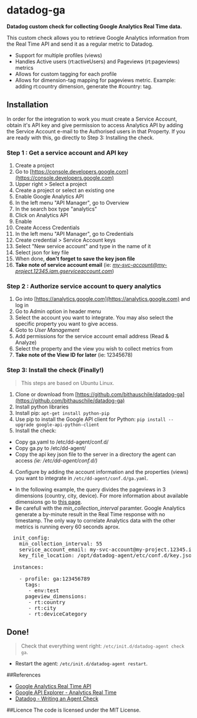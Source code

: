 # datadog-ga
**Datadog custom check for collecting Google Analytics Real Time data.**

This custom check allows you to retrieve Google Analytics information from the Real Time API and send it as a regular metric to Datadog.

- Support for multiple profiles (views) 
- Handles Active users (rt:activeUsers) and Pageviews (rt:pageviews) metrics
- Allows for custom tagging for each profile
- Allows for dimension-tag mapping for pageviews metric. Example: adding rt:country dimension, generate the #country:<COUNTRY> tag. 

## Installation
In order for the integration to work you must create a Service Account, obtain it's API key and give permission to access Analytics API by adding the Service Account e-mail to the Authorised users in that Property. 
If you are ready with this, go directly to Step 3: Installing the check.

### Step 1 : Get a service account and API key
1. Create a project
  1. Go to [https://console.developers.google.com](https://console.developers.google.com)
  2. Upper right > Select a project
  3. Create a project or select an existing one
2. Enable Google Analytics API
  1. In the left menu "API Manager", go to Overview
  2. In the search box type "analytics"
  3. Click on Analytics API
  4. Enable
3. Create Access Credentials
  1. In the left menu "API Manager", go to Credentials
  2. Create credential > Service Account keys
  3. Select "New service account" and type in the name of it
  4. Select json for key file
  5. When done, **don't forget to save the key json file**
  6. **Take note of service account email** (ie: *my-svc-account@my-project.12345.iam.gserviceaccount.com*)

### Step 2 : Authorize service account to query analytics
1. Go into [https://analytics.google.com](https://analytics.google.com) and log in
2. Go to Admin option in header menu
3. Select the account you want to integrate. You may also select the specific property you want to give access.
4. Goto to *User Management*
5. Add permissions for the service account email address (Read & Analyze)
6. Select the property and the view you wish to collect metrics from
7. **Take note of the View ID for later** (ie: 12345678)

### Step 3: Install the check (Finally!)
> This steps are based on Ubuntu Linux.

1. Clone or download from [https://github.com/bithauschile/datadog-ga](https://github.com/bithauschile/datadog-ga)
2. Install python libraries
  1. Install pip: `apt-get install python-pip`
  2. Use pip to install the Google API client for Python: `pip install --upgrade google-api-python-client`
3. Install the check:
  - Copy ga.yaml to /etc/dd-agent/conf.d/
  - Copy ga.py to /etc/dd-agent/
  - Copy the api key json file to the server in a directory the agent can access *(ie: /etc/dd-agent/conf.d/)*
4. Configure by adding the account information and the properties (views) you want to integrate in `/etc/dd-agent/conf.d/ga.yaml`. 
  - In the following example, the query divides the pageviews in 3 dimensions (country, city, device). For more information about available dimensions go to [this page](https://developers.google.com/analytics/devguides/reporting/realtime/dimsmets/).
  - Be carefull with the *min_collection_interval* paramter. Google Analytics generate a by-minute result in the Real Time response with no timestamp. The only way to correlate Analytics data with the other metrics is running every 60 seconds aprox.

<pre>
  init_config:
    min_collection_interval: 55
    service_account_email: my-svc-account@my-project.12345.iam.gserviceaccount.com
    key_file_location: /opt/datadog-agent/etc/conf.d/key.json

  instances:

    - profile: ga:123456789
      tags:
       - env:test
      pageview_dimensions:
       - rt:country
       - rt:city
       - rt:deviceCategory 
</pre>

## Done!

> Check that everything went right: `/etc/init.d/datadog-agent check ga`.

* Restart the agent: `/etc/init.d/datadog-agent restart`.


##References
- [Google Analytics Real Time API](https://developers.google.com/analytics/devguides/reporting/realtime/v3/reference/)
- [Google API Explorer - Analytics Real Time](https://developers.google.com/apis-explorer/#p/analytics/v3/analytics.data.realtime.get)
- [Datadog - Writing an Agent Check](http://docs.datadoghq.com/guides/agent_checks/)


##Licence
The code is licensed under the MIT License.
